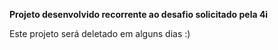 **Projeto desenvolvido recorrente ao desafio solicitado pela 4i**

Este projeto será deletado em alguns dias :)
